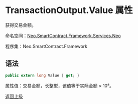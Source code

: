 # TransactionOutput.Value 属性

获得交易金额。

命名空间：[Neo.SmartContract.Framework.Services.Neo](../../neo.md)

程序集：Neo.SmartContract.Framework

## 语法

```c#
public extern long Value { get; }
```

属性值：交易金额，长整型，该值等于实际金额 × 10⁸。



[返回上级](../TransactionOutput.md)